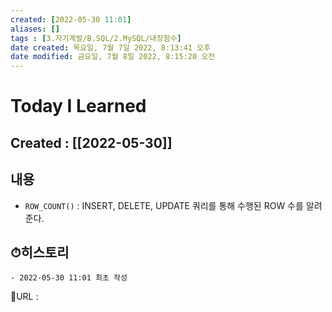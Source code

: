 ```yaml
---
created: [2022-05-30 11:01]
aliases: []
tags : [3.자기계발/B.SQL/2.MySQL/내장함수]
date created: 목요일, 7월 7일 2022, 8:13:41 오후
date modified: 금요일, 7월 8일 2022, 8:15:20 오전
---
```


# Today I Learned
## Created : [[2022-05-30]]
## 내용
- `ROW_COUNT()` : INSERT, DELETE, UPDATE 쿼리를 통해 수행된 ROW 수를 알려준다.

## ⏱히스토리
	- 2022-05-30 11:01 최초 작성


📙URL :
